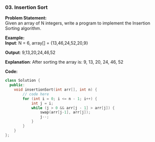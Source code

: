 ### 03. Insertion Sort

**Problem Statement:** <br/>
Given an array of N integers, write a program to implement the Insertion Sorting algorithm.

**Example:** <br/>
**Input**: N = 6, array[] = {13,46,24,52,20,9}

**Output**: 9,13,20,24,46,52

**Explanation**: After sorting the array is: 9, 13, 20, 24, 46, 52

**Code:** 
```cpp
class Solution {
  public:
    void insertionSort(int arr[], int n) {
        // code here
        for (int i = 0; i <= n - 1; i++) {
            int j = i;
            while (j > 0 && arr[j - 1] > arr[j]) {
                swap(arr[j-1], arr[j]);
                j--;
            }
        }
    }
};
```
